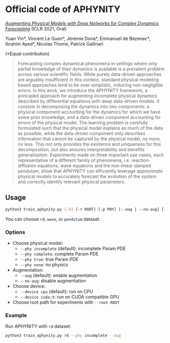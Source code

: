 # Official code of APHYNITY

[*Augmenting Physical Models with Deep Networks for Complex Dynamics Forecasting*](https://arxiv.org/abs/2010.04456) (ICLR 2021, Oral)

Yuan Yin\*, Vincent Le Guen\*, Jérémie Dona\*, Emmanuel de Bézenac\*, Ibrahim Ayed*, Nicolas Thome, Patrick Gallinari 

(*Equal contribution)

> Forecasting complex dynamical phenomena in settings where only partial knowledge of their dynamics is available is a prevalent problem across various scientific fields. While purely data-driven approaches are arguably insufficient in this context, standard physical modeling based approaches tend to be over-simplistic, inducing non-negligible errors. In this work, we introduce the APHYNITY framework, a principled approach for augmenting incomplete physical dynamics described by differential equations with deep data-driven models. It consists in decomposing the dynamics into two components: a physical component accounting for the dynamics for which we have some prior knowledge, and a data-driven component accounting for errors of the physical model. The learning problem is carefully formulated such that the physical model explains as much of the data as possible, while the data-driven component only describes information that cannot be captured by the physical model, no more, no less. This not only provides the existence and uniqueness for this decomposition, but also ensures interpretability and benefits generalization. Experiments made on three important use cases, each representative of a different family of phenomena, i.e. reaction-diffusion equations, wave equations and the non-linear damped pendulum, show that APHYNITY can efficiently leverage approximate physical models to accurately forecast the evolution of the system and correctly identify relevant physical parameters.

## Usage

```bash
python3 train_aphynity.py [-h] [-r ROOT] [-p PHY] [--aug | --no-aug] [-d DEVICE] dataset
```

You can choose `rd`, `wave`, or `pendulum` dataset.

### Options

- Choose physical model:
  - `--phy incomplete` (default): incomplete Param PDE
  - `--phy complete`: complete Param PDE
  - `--phy true`: true Param PDE
  - `--phy none`: no physics
- Augmentation:
  - `--aug` (default): enable augmentation
  - `--no-aug`: disable augmentation
- Choose device:
  - `--device cpu` (default): run on CPU
  - `--device cuda:X`: run on CUDA compatible GPU
- Choose root path for experiments with `--root ROOT`

### Example

Run APHYNITY with `rd` dataset:

```bash
python3 train_aphynity.py rd --phy incomplete --aug
```
